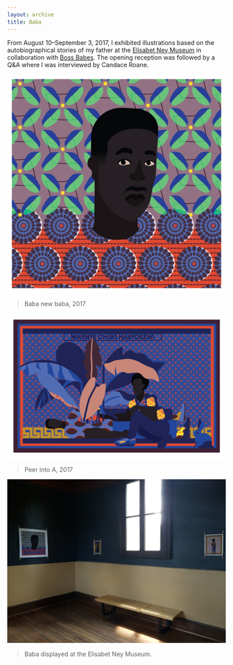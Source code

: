 ```yaml
---
layout: archive
title: Baba
---
```


From August 10–September 3, 2017, I exhibited illustrations based on the autobiographical stories of my father at the [Elisabet Ney Museum](http://www.austintexas.gov/Elisabetney) in collaboration with [Boss Babes](https://www.bossbabes.org/). The opening reception was followed by a Q&A where I was interviewed by Candace Roane.



![](/assets/img/archive/baba/baba1.png)
> Baba new baba, 2017

![](/assets/img/archive/baba/baba3.png)
> Peer into A, 2017

![](/assets/img/archive/baba/baba2.jpg)
> Baba displayed at the Elisabet Ney Museum.
